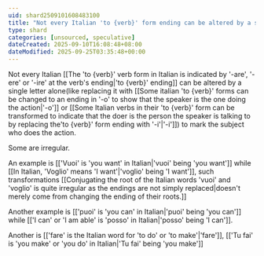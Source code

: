 ```yaml
---
uid: shard2509101608483100
title: "Not every Italian 'to {verb}' form ending can be altered by a single letter alone to mark the subject who does the action. Some are irregular."
type: shard
categories: [unsourced, speculative]
dateCreated: 2025-09-10T16:08:48+08:00
dateModified: 2025-09-25T03:35:48+00:00
---
```

Not every Italian [[The 'to {verb}' verb form in Italian is indicated by '-are', '-ere' or '-ire' at the verb's ending|'to {verb}' ending]] can be altered by a single letter alone(like replacing it with [[Some italian 'to {verb}' forms can be changed to an ending in '-o' to show that the speaker is the one doing the action|'-o']] or [[Some Italian verbs in their 'to {verb}' form can be transformed to indicate that the doer is the person the speaker is talking to by replacing the'to {verb}' form ending with '-i'|'-i']]) to mark the subject who does the action. 

Some are irregular.

An example is [['Vuoi' is 'you want' in Italian|'vuoi' being 'you want']] while [[In Italian, 'Voglio' means 'I want'|'voglio' being 'I want']], such transformations [[Conjugating the root of the Italian words 'vuoi' and 'voglio' is quite irregular as the endings are not simply replaced|doesn't merely come from changing the ending of their roots.]]

Another example is [['puoi' is 'you can' in Italian|'puoi' being 'you can']] while [['I can' or 'I am able' is 'posso' in Italian|'posso' being 'I can']]. 

Another is [['fare' is the Italian word for 'to do' or 'to make'|'fare']], [['Tu fai' is 'you make' or 'you do' in Italian|'Tu fai' being 'you make']]